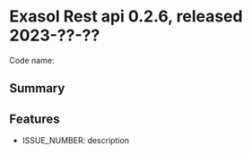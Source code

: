 # Exasol Rest api 0.2.6, released 2023-??-??

Code name:

## Summary

## Features

* ISSUE_NUMBER: description

